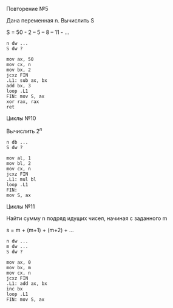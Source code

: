 Повторение №5

Дана переменная n. Вычислить S

S = 50 - 2 – 5 – 8 – 11 - …

```x86asm
n dw ...
S dw ?

mov ax, 50
mov cx, n
mov bx, 2
jcxz FIN
.L1: sub ax, bx
add bx, 3
loop .L1
FIN: mov S, ax
xor rax, rax
ret
```

Циклы №10

Вычислить $2^n$

```x86asm
n db ...
S dw ?

mov al, 1
mov bl, 2
mov cx, n
jcxz FIN
.L1: mul bl
loop .L1
FIN:
mov S, ax
```

Циклы №11

Найти сумму n подряд идущих чисел, начиная с заданного m

s = m + (m+1) + (m+2) + …

```x86asm
n dw ...
m dw ...
S dw ?

mov ax, 0
mov bx, m
mov cx, n
jcxz FIN
.L1: add ax, bx
inc bx
loop .L1
FIN: mov S, ax
```
